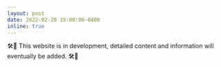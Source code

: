 ```yaml
---
layout: post
date: 2022-02-20 15:00:00-0400
inline: true
---
```

🛠🚸 This website is in development, detailed content and information will eventually be added. 🛠🚸
